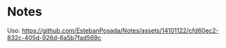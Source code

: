 # Notes

Uso:
https://github.com/EstebanPosada/Notes/assets/14101122/cfd60ec2-832c-405d-926d-6a5b7fad569c

